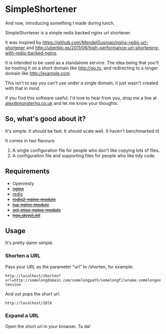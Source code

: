 SimpleShortener
===============

And now, introducing something I made during lunch.

SimpleShortener is a simple redis backed nginx url shortener.

It was inspired by https://github.com/MendelGusmao/nginx-redis-url-shortener and http://uberblo.gs/2011/06/high-performance-url-shortening-with-redis-backed-nginx.

It is intended to be used as a standalone service. The idea being that you'll be hosting it on a short domain like http://go.to, and redirecting to a longer domain like http://example.com.

This isn't to say you can't use under a single domain, it just wasn't created with that in mind.

If you find this software useful. I'd love to hear from you, drop me a line at [alex@monsterhq.co.uk](mailto://alex@monsterhq.co.uk) and let me know your thoughts.

## So, what's good about it?

It's simple. It *should* be fast. It *should* scale well. (I haven't benchmarked it)

It comes in two flavours:
1. A single configuration file for people who don't like copying lots of files.
2. A configuration file and supporting files for people who like tidy code.

## Requirements
* Openresty
* <s>[nginx](http://wiki.nginx.org/Main)</s>
* [redis](redis.io)
* <s>[redis2-nginx-module](http://wiki.nginx.org/HttpRedis2Module)</s>
* <s>[lua-nginx-module](https://github.com/chaoslawful/lua-nginx-module)</s>
* <s>[set-misc-nginx-module](https://github.com/agentzh/set-misc-nginx-module)</s>
* <s>[ngx_devel_kit](https://github.com/simpl/ngx_devel_kit)</s>

## Usage

It's pretty damn simple.

### Shorten a URL

Pass your URL as the parameter "url" to /shorten, for example:

`http://localhost/shorten?url=http://somelongdomain.com/somelongpath/somelongfilename.somelongextension`

And out pops the short url:

`http://localhost/28lK`

### Expand a URL

Open the short url in your browser. Ta da!